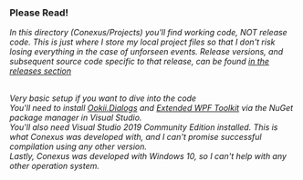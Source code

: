 

### Please Read!
*In this directory (Conexus/Projects) you'll find working code, NOT release code. This is just where I store my local project files so that I don't risk losing everything in the case of unforseen events. Release versions, and subsequent source code specific to that release, can be found [in the releases section](https://github.com/Hypocrita20XX/Conexus/releases)*<br/><br/>

*Very basic setup if you want to dive into the code*<br/>
*You'll need to install [Ookii.Dialogs](https://github.com/augustoproiete/ookii-dialogs-wpf/tree/master/src/Ookii.Dialogs.Wpf) and [Extended WPF Toolkit](https://github.com/xceedsoftware/wpftoolkit) via the NuGet package manager in Visual Studio.*<br/>
*You'll also need Visual Studio 2019 Community Edition installed. This is what Conexus was developed with, and I can't promise successful compilation using any other version.*<br/>
*Lastly, Conexus was developed with Windows 10, so I can't help with any other operation system.*
